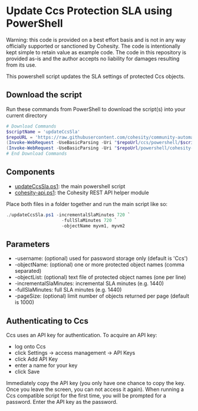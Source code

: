 # Update Ccs Protection SLA using PowerShell

Warning: this code is provided on a best effort basis and is not in any way officially supported or sanctioned by Cohesity. The code is intentionally kept simple to retain value as example code. The code in this repository is provided as-is and the author accepts no liability for damages resulting from its use.

This powershell script updates the SLA settings of protected Ccs objects.

## Download the script

Run these commands from PowerShell to download the script(s) into your current directory

```powershell
# Download Commands
$scriptName = 'updateCcsSla'
$repoURL = 'https://raw.githubusercontent.com/cohesity/community-automation-samples/main'
(Invoke-WebRequest -UseBasicParsing -Uri "$repoUrl/ccs/powershell/$scriptName/$scriptName.ps1").content | Out-File "$scriptName.ps1"; (Get-Content "$scriptName.ps1") | Set-Content "$scriptName.ps1"
(Invoke-WebRequest -UseBasicParsing -Uri "$repoUrl/powershell/cohesity-api/cohesity-api.ps1").content | Out-File cohesity-api.ps1; (Get-Content cohesity-api.ps1) | Set-Content cohesity-api.ps1
# End Download Commands
```

## Components

* [updateCcsSla.ps1](https://raw.githubusercontent.com/cohesity/community-automation-samples/main/ccs/powershell/updateCcsSla/updateCcsSla.ps1): the main powershell script
* [cohesity-api.ps1](https://raw.githubusercontent.com/cohesity/community-automation-samples/main/powershell/cohesity-api/cohesity-api.ps1): the Cohesity REST API helper module

Place both files in a folder together and run the main script like so:

```powershell
./updateCcsSla.ps1 -incrementalSlaMinutes 720 `
                     -fullSlaMinutes 720 `
                     -objectName myvm1, myvm2
```

## Parameters

* -username: (optional) used for password storage only (default is 'Ccs')
* -objectName: (optional) one or more protected object names (comma separated)
* -objectList: (optional) text file of protected object names (one per line)
* -incrementalSlaMinutes: incremental SLA minutes (e.g. 1440)
* -fullSlaMinutes: full SLA minutes (e.g. 1440)
* -pageSize: (optional) limit number of objects returned per page (default is 1000)

## Authenticating to Ccs

Ccs uses an API key for authentication. To acquire an API key:

* log onto Ccs
* click Settings -> access management -> API Keys
* click Add API Key
* enter a name for your key
* click Save

Immediately copy the API key (you only have one chance to copy the key. Once you leave the screen, you can not access it again). When running a Ccs compatible script for the first time, you will be prompted for a password. Enter the API key as the password.
